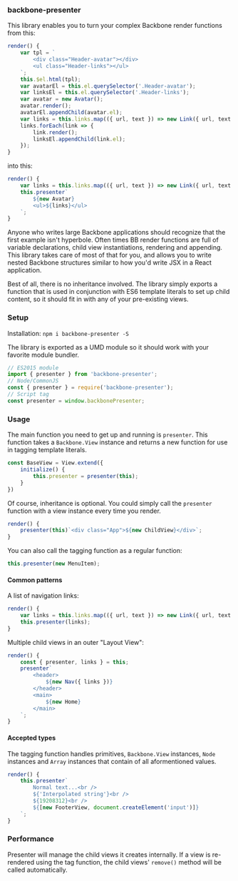 ### backbone-presenter

This library enables you to turn your complex Backbone render functions from this:

```js
render() {
	var tpl = `
		<div class="Header-avatar"></div>
		<ul class="Header-links"></ul>
	`;
	this.$el.html(tpl);
	var avatarEl = this.el.querySelector('.Header-avatar');
	var linksEl = this.el.querySelector('.Header-links');
	var avatar = new Avatar();
	avatar.render();
	avatarEl.appendChild(avatar.el);
	var links = this.links.map(({ url, text }) => new Link({ url, text }));
	links.forEach(link => {
		link.render();
		linksEl.appendChild(link.el);
	});
}
```

into this:

```js
render() {
	var links = this.links.map(({ url, text }) => new Link({ url, text }));
	this.presenter`
		${new Avatar}
		<ul>${links}</ul>
	`;
}
```

Anyone who writes large Backbone applications should recognize that the first example isn't hyperbole. Often times BB render functions are full of variable declarations, child view instantiations, rendering and appending. This library takes care of most of that for you, and allows you to write nested Backbone structures similar to how you'd write JSX in a React application.

Best of all, there is no inheritance involved. The library simply exports a function that is used in conjunction with ES6 template literals to set up child content, so it should fit in with any of your pre-existing views.

### Setup

Installation: `npm i backbone-presenter -S`

The library is exported as a UMD module so it should work with your favorite module bundler.

```js
// ES2015 module
import { presenter } from 'backbone-presenter';
// Node/CommonJS
const { presenter } = require('backbone-presenter');
// Script tag
const presenter = window.backbonePresenter;
```

### Usage

The main function you need to get up and running is `presenter`. This function takes a `Backbone.View` instance and returns a new function for use in tagging template literals.

```js
const BaseView = View.extend({
	initialize() {
		this.presenter = presenter(this);
	}
})
```

Of course, inheritance is optional. You could simply call the `presenter` function with a view instance every time you render.

```js
render() {
	presenter(this)`<div class="App">${new ChildView}</div>`;
}
```

You can also call the tagging function as a regular function:

```js
this.presenter(new MenuItem);
```

#### Common patterns

A list of navigation links:

```js
render() {
	var links = this.links.map(({ url, text }) => new Link({ url, text }));
	this.presenter(links);
}
```

Multiple child views in an outer "Layout View":

```js
render() {
	const { presenter, links } = this;
	presenter`
		<header>
			${new Nav({ links })}
		</header>
		<main>
			${new Home}
		</main>
	`;
}
```

#### Accepted types

The tagging function handles primitives, `Backbone.View` instances, `Node` instances and `Array` instances that contain of all aformentioned values.

```js
render() {
	this.presenter`
		Normal text...<br />
		${'Interpolated string'}<br />
		${19208312}<br />
		${[new FooterView, document.createElement('input')]}
	`;
}
```

### Performance

Presenter will manage the child views it creates internally. If a view is re-rendered using the tag function, the child views' `remove()` method will be called automatically.